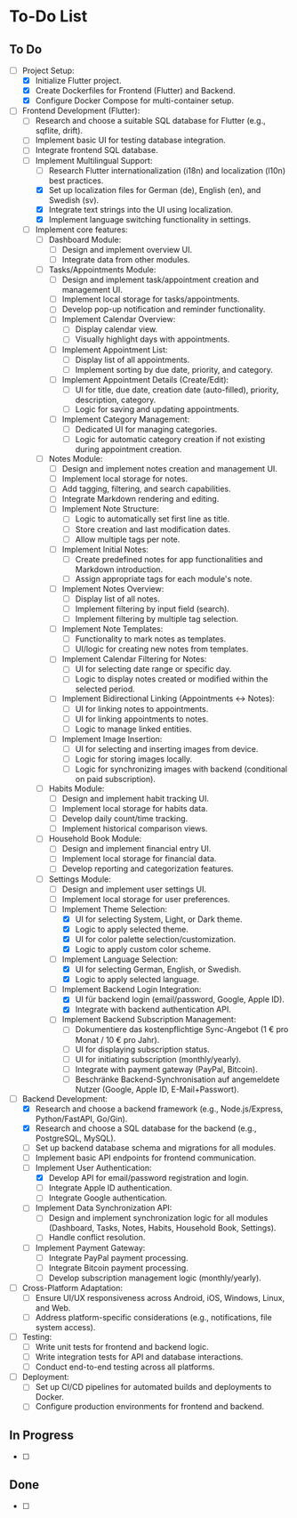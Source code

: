 # To-Do List

## To Do

- [ ] Project Setup:
    - [x] Initialize Flutter project.
    - [x] Create Dockerfiles for Frontend (Flutter) and Backend.
    - [x] Configure Docker Compose for multi-container setup.
- [ ] Frontend Development (Flutter):
    - [ ] Research and choose a suitable SQL database for Flutter (e.g., sqflite, drift).
    - [ ] Implement basic UI for testing database integration.
    - [ ] Integrate frontend SQL database.
    - [ ] Implement Multilingual Support:
        - [ ] Research Flutter internationalization (i18n) and localization (l10n) best practices.
        - [x] Set up localization files for German (de), English (en), and Swedish (sv).
        - [x] Integrate text strings into the UI using localization.
        - [x] Implement language switching functionality in settings.
    - [ ] Implement core features:
        - [ ] Dashboard Module:
            - [ ] Design and implement overview UI.
            - [ ] Integrate data from other modules.
        - [ ] Tasks/Appointments Module:
            - [ ] Design and implement task/appointment creation and management UI.
            - [ ] Implement local storage for tasks/appointments.
            - [ ] Develop pop-up notification and reminder functionality.
            - [ ] Implement Calendar Overview:
                - [ ] Display calendar view.
                - [ ] Visually highlight days with appointments.
            - [ ] Implement Appointment List:
                - [ ] Display list of all appointments.
                - [ ] Implement sorting by due date, priority, and category.
            - [ ] Implement Appointment Details (Create/Edit):
                - [ ] UI for title, due date, creation date (auto-filled), priority, description, category.
                - [ ] Logic for saving and updating appointments.
            - [ ] Implement Category Management:
                - [ ] Dedicated UI for managing categories.
                - [ ] Logic for automatic category creation if not existing during appointment creation.
        - [ ] Notes Module:
            - [ ] Design and implement notes creation and management UI.
            - [ ] Implement local storage for notes.
            - [ ] Add tagging, filtering, and search capabilities.
            - [ ] Integrate Markdown rendering and editing.
            - [ ] Implement Note Structure:
                - [ ] Logic to automatically set first line as title.
                - [ ] Store creation and last modification dates.
                - [ ] Allow multiple tags per note.
            - [ ] Implement Initial Notes:
                - [ ] Create predefined notes for app functionalities and Markdown introduction.
                - [ ] Assign appropriate tags for each module's note.
            - [ ] Implement Notes Overview:
                - [ ] Display list of all notes.
                - [ ] Implement filtering by input field (search).
                - [ ] Implement filtering by multiple tag selection.
            - [ ] Implement Note Templates:
                - [ ] Functionality to mark notes as templates.
                - [ ] UI/logic for creating new notes from templates.
            - [ ] Implement Calendar Filtering for Notes:
                - [ ] UI for selecting date range or specific day.
                - [ ] Logic to display notes created or modified within the selected period.
            - [ ] Implement Bidirectional Linking (Appointments <-> Notes):
                - [ ] UI for linking notes to appointments.
                - [ ] UI for linking appointments to notes.
                - [ ] Logic to manage linked entities.
            - [ ] Implement Image Insertion:
                - [ ] UI for selecting and inserting images from device.
                - [ ] Logic for storing images locally.
                - [ ] Logic for synchronizing images with backend (conditional on paid subscription).
        - [ ] Habits Module:
            - [ ] Design and implement habit tracking UI.
            - [ ] Implement local storage for habits data.
            - [ ] Develop daily count/time tracking.
            - [ ] Implement historical comparison views.
        - [ ] Household Book Module:
            - [ ] Design and implement financial entry UI.
            - [ ] Implement local storage for financial data.
            - [ ] Develop reporting and categorization features.
        - [ ] Settings Module:
            - [ ] Design and implement user settings UI.
            - [ ] Implement local storage for user preferences.
            - [ ] Implement Theme Selection:
                - [x] UI for selecting System, Light, or Dark theme.
                - [x] Logic to apply selected theme.
                - [x] UI for color palette selection/customization.
                - [x] Logic to apply custom color scheme.
            - [ ] Implement Language Selection:
                - [x] UI for selecting German, English, or Swedish.
                - [x] Logic to apply selected language.
            - [ ] Implement Backend Login Integration:
                - [x] UI für backend login (email/password, Google, Apple ID).
                - [x] Integrate with backend authentication API.
            - [ ] Implement Backend Subscription Management:
                - [ ] Dokumentiere das kostenpflichtige Sync-Angebot (1 € pro Monat / 10 € pro Jahr).
                - [ ] UI for displaying subscription status.
                - [ ] UI for initiating subscription (monthly/yearly).
                - [ ] Integrate with payment gateway (PayPal, Bitcoin).
                - [ ] Beschränke Backend-Synchronisation auf angemeldete Nutzer (Google, Apple ID, E-Mail+Passwort).
- [ ] Backend Development:
    - [x] Research and choose a backend framework (e.g., Node.js/Express, Python/FastAPI, Go/Gin).
    - [x] Research and choose a SQL database for the backend (e.g., PostgreSQL, MySQL).
    - [ ] Set up backend database schema and migrations for all modules.
    - [ ] Implement basic API endpoints for frontend communication.
    - [ ] Implement User Authentication:
        - [x] Develop API for email/password registration and login.
        - [ ] Integrate Apple ID authentication.
        - [ ] Integrate Google authentication.
    - [ ] Implement Data Synchronization API:
        - [ ] Design and implement synchronization logic for all modules (Dashboard, Tasks, Notes, Habits, Household Book, Settings).
        - [ ] Handle conflict resolution.
    - [ ] Implement Payment Gateway:
        - [ ] Integrate PayPal payment processing.
        - [ ] Integrate Bitcoin payment processing.
        - [ ] Develop subscription management logic (monthly/yearly).
- [ ] Cross-Platform Adaptation:
    - [ ] Ensure UI/UX responsiveness across Android, iOS, Windows, Linux, and Web.
    - [ ] Address platform-specific considerations (e.g., notifications, file system access).
- [ ] Testing:
    - [ ] Write unit tests for frontend and backend logic.
    - [ ] Write integration tests for API and database interactions.
    - [ ] Conduct end-to-end testing across all platforms.
- [ ] Deployment:
    - [ ] Set up CI/CD pipelines for automated builds and deployments to Docker.
    - [ ] Configure production environments for frontend and backend. 

## In Progress

- [ ]

## Done

- [ ]
